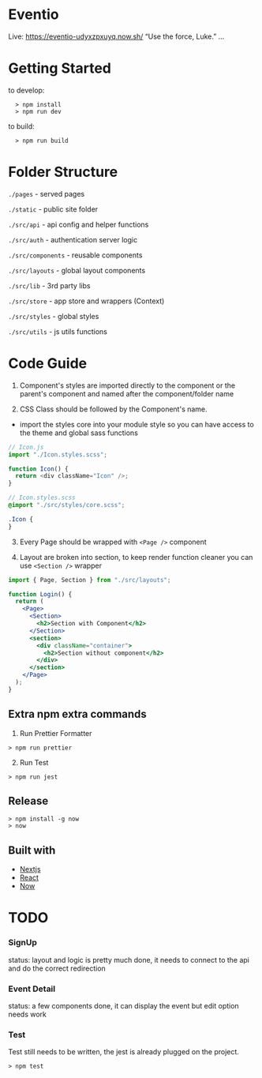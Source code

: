 # Eventio

Live: https://eventio-udyxzpxuyq.now.sh/
“Use the force, Luke.” ...

# Getting Started

to develop:

```
  > npm install
  > npm run dev
```

to build:

```
  > npm run build
```

# Folder Structure

`./pages` - served pages

`./static` - public site folder

`./src/api` - api config and helper functions

`./src/auth` - authentication server logic

`./src/components` - reusable components

`./src/layouts` - global layout components

`./src/lib` - 3rd party libs

`./src/store` - app store and wrappers (Context)

`./src/styles` - global styles

`./src/utils` - js utils functions

# Code Guide

1. Component's styles are imported directly to the component
   or the parent's component and named after the component/folder name

2. CSS Class should be followed by the Component's name.

- import the styles core into your module style so you can have access
  to the theme and global sass functions

```js
// Icon.js
import "./Icon.styles.scss";

function Icon() {
  return <div className="Icon" />;
}
```

```scss
// Icon.styles.scss
@import "./src/styles/core.scss";

.Icon {
}
```

3. Every Page should be wrapped with `<Page />` component

4. Layout are broken into section, to keep render function cleaner
   you can use `<Section />` wrapper

```jsx
import { Page, Section } from "./src/layouts";

function Login() {
  return (
    <Page>
      <Section>
        <h2>Section with Component</h2>
      </Section>
      <section>
        <div className="container">
          <h2>Section without component</h2>
        </div>
      </section>
    </Page>
  );
}
```

## Extra npm extra commands

1. Run Prettier Formatter

```
> npm run prettier
```

2. Run Test

```
> npm run jest
```

## Release

```
> npm install -g now
> now
```

## Built with

- [Nextjs](https://github.com/zeit/next.js)
- [React](http://reactjs.org)
- [Now](https://zeit.co/now)

# TODO

### SignUp

status: layout and logic is pretty much done, it needs to
connect to the api and do the correct redirection

### Event Detail

status: a few components done, it can display the event but
edit option needs work

### Test

Test still needs to be written, the jest is already plugged on the project.

```
> npm test
```
